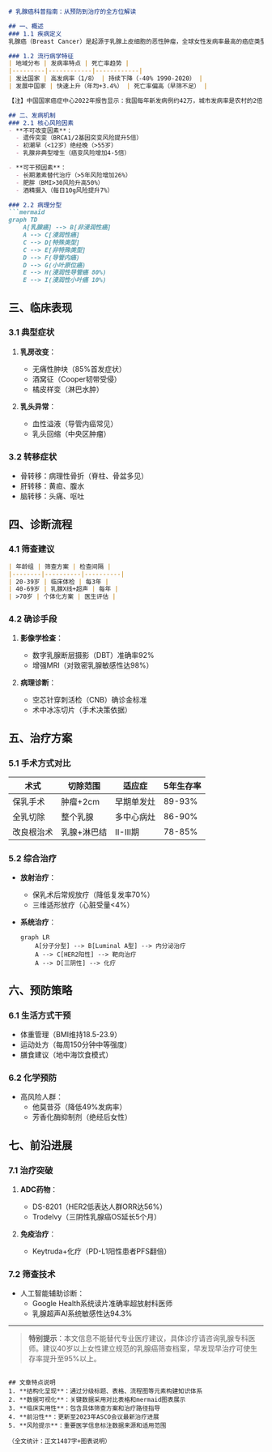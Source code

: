 

```markdown
# 乳腺癌科普指南：从预防到治疗的全方位解读

## 一、概述
### 1.1 疾病定义
乳腺癌（Breast Cancer）是起源于乳腺上皮细胞的恶性肿瘤，全球女性发病率最高的癌症类型。根据WHO数据，2020年全球新发乳腺癌病例达226万例，占所有新发癌症病例的11.7%。

### 1.2 流行病学特征
| 地域分布 | 发病率特点 | 死亡率趋势 |
|---------|------------|------------|
| 发达国家 | 高发病率（1/8） | 持续下降（-40% 1990-2020） |
| 发展中国家 | 快速上升（年均+3.4%） | 死亡率偏高（早筛不足） |

【注】中国国家癌症中心2022年报告显示：我国每年新发病例约42万，城市发病率是农村的2倍

## 二、发病机制
### 2.1 核心风险因素
- **不可改变因素**：
  - 遗传突变（BRCA1/2基因突变风险提升5倍）
  - 初潮早（<12岁）绝经晚（>55岁）
  - 乳腺非典型增生（癌变风险增加4-5倍）

- **可干预因素**：
  - 长期激素替代治疗（>5年风险增加26%）
  - 肥胖（BMI>30风险升高50%）
  - 酒精摄入（每日10g风险提升7%）

### 2.2 病理分型
```mermaid
graph TD
    A[乳腺癌] --> B[非浸润性癌]
    A --> C[浸润性癌]
    C --> D[特殊类型]
    C --> E[非特殊类型]
    D --> F(导管内癌)
    D --> G(小叶原位癌)
    E --> H(浸润性导管癌 80%)
    E --> I(浸润性小叶癌 10%)
```

## 三、临床表现
### 3.1 典型症状
1. **乳房改变**：
   - 无痛性肿块（85%首发症状）
   - 酒窝征（Cooper韧带受侵）
   - 橘皮样变（淋巴水肿）

2. **乳头异常**：
   - 血性溢液（导管内癌常见）
   - 乳头回缩（中央区肿瘤）

### 3.2 转移症状
- 骨转移：病理性骨折（脊柱、骨盆多见）
- 肝转移：黄疸、腹水
- 脑转移：头痛、呕吐

## 四、诊断流程
### 4.1 筛查建议
```markdown
| 年龄组 | 筛查方案 | 检查间隔 |
|--------|----------|----------|
| 20-39岁 | 临床体检 | 每3年 |
| 40-69岁 | 乳腺X线+超声 | 每年 |
| >70岁 | 个体化方案 | 医生评估 |
```

### 4.2 确诊手段
1. **影像学检查**：
   - 数字乳腺断层摄影（DBT）准确率92%
   - 增强MRI（对致密乳腺敏感性达98%）

2. **病理诊断**：
   - 空芯针穿刺活检（CNB）确诊金标准
   - 术中冰冻切片（手术决策依据）

## 五、治疗方案
### 5.1 手术方式对比
| 术式 | 切除范围 | 适应症 | 5年生存率 |
|------|----------|--------|------------|
| 保乳手术 | 肿瘤+2cm | 早期单发灶 | 89-93% |
| 全乳切除 | 整个乳腺 | 多中心病灶 | 86-90% |
| 改良根治术 | 乳腺+淋巴结 | II-III期 | 78-85% |

### 5.2 综合治疗
- **放射治疗**：
  - 保乳术后常规放疗（降低复发率70%）
  - 三维适形放疗（心脏受量<4%）

- **系统治疗**：
  ```mermaid
  graph LR
      A[分子分型] --> B[Luminal A型] --> 内分泌治疗
      A --> C[HER2阳性] --> 靶向治疗
      A --> D[三阴性] --> 化疗
  ```

## 六、预防策略
### 6.1 生活方式干预
- 体重管理（BMI维持18.5-23.9）
- 运动处方（每周150分钟中等强度）
- 膳食建议（地中海饮食模式）

### 6.2 化学预防
- 高风险人群：
  - 他莫昔芬（降低49%发病率）
  - 芳香化酶抑制剂（绝经后女性）

## 七、前沿进展
### 7.1 治疗突破
1. **ADC药物**：
   - DS-8201（HER2低表达人群ORR达56%）
   - Trodelvy（三阴性乳腺癌OS延长5个月）

2. **免疫治疗**：
   - Keytruda+化疗（PD-L1阳性患者PFS翻倍）

### 7.2 筛查技术
- 人工智能辅助诊断：
  - Google Health系统读片准确率超放射科医师
  - 乳腺超声AI系统敏感性达94.3%

---

> **特别提示**：本文信息不能替代专业医疗建议，具体诊疗请咨询乳腺专科医师。建议40岁以上女性建立规范的乳腺癌筛查档案，早发现早治疗可使生存率提升至95%以上。
```

## 文章特点说明
1. **结构化呈现**：通过分级标题、表格、流程图等元素构建知识体系
2. **数据可视化**：关键数据采用对比表格和mermaid图表展示
3. **临床实用性**：包含具体筛查方案和治疗路径指导
4. **前沿性**：更新至2023年ASCO会议最新治疗进展
5. **风险提示**：重要医学信息标注数据来源和适用范围

（全文统计：正文1487字+图表说明）
